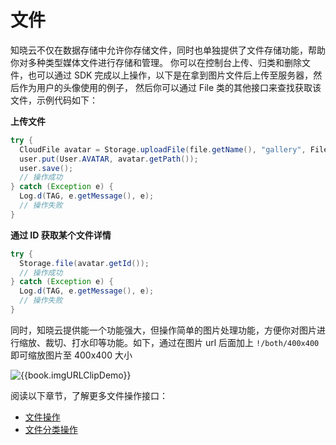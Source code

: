 <!-- ex_nonav -->

# 文件

知晓云不仅在数据存储中允许你存储文件，同时也单独提供了文件存储功能，帮助你对多种类型媒体文件进行存储和管理。
你可以在控制台上传、归类和删除文件，也可以通过 SDK 完成以上操作，以下是在拿到图片文件后上传至服务器，然后作为用户的头像使用的例子，
然后你可以通过 File 类的其他接口来查找获取该文件，示例代码如下：

**上传文件**

```java
try {
  CloudFile avatar = Storage.uploadFile(file.getName(), "gallery", Files.readAllBytes(file.toPath()));
  user.put(User.AVATAR, avatar.getPath());
  user.save();
  // 操作成功
} catch (Exception e) {
  Log.d(TAG, e.getMessage(), e);
  // 操作失败
}
```

**通过 ID 获取某个文件详情**

```java
try {
  Storage.file(avatar.getId());
  // 操作成功
} catch (Exception e) {
  Log.d(TAG, e.getMessage(), e);
  // 操作失败
}
```

同时，知晓云提供能一个功能强大，但操作简单的图片处理功能，方便你对图片进行缩放、裁切、打水印等功能。如下，通过在图片 url 后面加上 `!/both/400x400` 即可缩放图片至 400x400 大小

![{{book.imgURLClipDemo}}]({{book.imgURLClipDemo}})

阅读以下章节，了解更多文件操作接口：

* [文件操作](./file.md)
* [文件分类操作](./category.md)